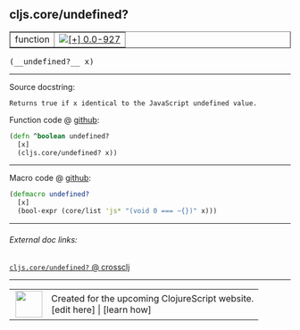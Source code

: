 ## cljs.core/undefined?



 <table border="1">
<tr>
<td>function</td>
<td><a href="https://github.com/cljsinfo/cljs-api-docs/tree/0.0-927"><img valign="middle" alt="[+] 0.0-927" title="Added in 0.0-927" src="https://img.shields.io/badge/+-0.0--927-lightgrey.svg"></a> </td>
</tr>
</table>


 <samp>
(__undefined?__ x)<br>
</samp>

---





Source docstring:

```
Returns true if x identical to the JavaScript undefined value.
```


Function code @ [github](https://github.com/clojure/clojurescript/blob/r3196/src/cljs/cljs/core.cljs#L1840-L1843):

```clj
(defn ^boolean undefined?
  [x]
  (cljs.core/undefined? x))
```

<!--
Repo - tag - source tree - lines:

 <pre>
clojurescript @ r3196
└── src
    └── cljs
        └── cljs
            └── <ins>[core.cljs:1840-1843](https://github.com/clojure/clojurescript/blob/r3196/src/cljs/cljs/core.cljs#L1840-L1843)</ins>
</pre>

-->

---

Macro code @ [github](https://github.com/clojure/clojurescript/blob/r3196/src/clj/cljs/core.clj#L381-L384):

```clj
(defmacro undefined?
  [x]
  (bool-expr (core/list 'js* "(void 0 === ~{})" x)))
```

<!--
Repo - tag - source tree - lines:

 <pre>
clojurescript @ r3196
└── src
    └── clj
        └── cljs
            └── <ins>[core.clj:381-384](https://github.com/clojure/clojurescript/blob/r3196/src/clj/cljs/core.clj#L381-L384)</ins>
</pre>
-->

---


###### External doc links:

[`cljs.core/undefined?` @ crossclj](http://crossclj.info/fun/cljs.core.cljs/undefined%3F.html)<br>

---

 <table>
<tr><td>
<img valign="middle" align="right" width="48px" src="http://i.imgur.com/Hi20huC.png">
</td><td>
Created for the upcoming ClojureScript website.<br>
[edit here] | [learn how]
</td></tr></table>

[edit here]:https://github.com/cljsinfo/cljs-api-docs/blob/master/cljsdoc/cljs.core_undefinedQMARK.cljsdoc
[learn how]:https://github.com/cljsinfo/cljs-api-docs/wiki/cljsdoc-files

<!--

This information was too distracting to show to readers, but I'll leave it
commented here since it is helpful to:

- pretty-print the data used to generate this document
- and show how to retrieve that data



The API data for this symbol:

```clj
{:return-type boolean,
 :ns "cljs.core",
 :name "undefined?",
 :signature ["[x]"],
 :history [["+" "0.0-927"]],
 :type "function",
 :full-name-encode "cljs.core_undefinedQMARK",
 :source {:code "(defn ^boolean undefined?\n  [x]\n  (cljs.core/undefined? x))",
          :title "Function code",
          :repo "clojurescript",
          :tag "r3196",
          :filename "src/cljs/cljs/core.cljs",
          :lines [1840 1843]},
 :extra-sources [{:code "(defmacro undefined?\n  [x]\n  (bool-expr (core/list 'js* \"(void 0 === ~{})\" x)))",
                  :title "Macro code",
                  :repo "clojurescript",
                  :tag "r3196",
                  :filename "src/clj/cljs/core.clj",
                  :lines [381 384]}],
 :full-name "cljs.core/undefined?",
 :docstring "Returns true if x identical to the JavaScript undefined value."}

```

Retrieve the API data for this symbol:

```clj
;; from Clojure REPL
(require '[clojure.edn :as edn])
(-> (slurp "https://raw.githubusercontent.com/cljsinfo/cljs-api-docs/catalog/cljs-api.edn")
    (edn/read-string)
    (get-in [:symbols "cljs.core/undefined?"]))
```

-->
